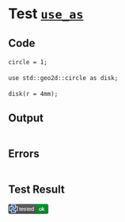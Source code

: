 # Test [`use_as`](/doc/structure/use.md#L60)

## Code

```µcad
circle = 1;

use std::geo2d::circle as disk;

disk(r = 4mm);

```

## Output

```,plain
```

## Errors

```,plain
```

## Test Result

![OK](/doc/structure/.test/use_as.png)
